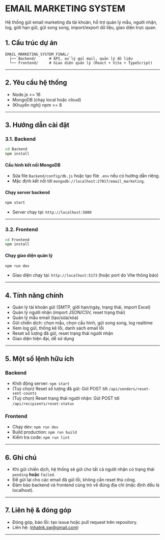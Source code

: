 # EMAIL MARKETING SYSTEM

Hệ thống gửi email marketing đa tài khoản, hỗ trợ quản lý mẫu, người nhận, log, giới hạn gửi, gửi song song, import/export dữ liệu, giao diện trực quan.

## 1. Cấu trúc dự án

```
EMAIL_MARKETING_SYSTEM_FINAL/
  ├── Backend/      # API, xử lý gửi mail, quản lý dữ liệu
  └── Frontend/     # Giao diện quản lý (React + Vite + TypeScript)
```

---

## 2. Yêu cầu hệ thống

- Node.js >= 16
- MongoDB (chạy local hoặc cloud)
- (Khuyến nghị) npm >= 8

---

## 3. Hướng dẫn cài đặt

### 3.1. Backend

```bash
cd Backend
npm install
```

#### Cấu hình kết nối MongoDB

- Sửa file `Backend/config/db.js` hoặc tạo file `.env` nếu có hướng dẫn riêng.
- Mặc định kết nối tới `mongodb://localhost:27017/email_marketing`.

#### Chạy server backend

```bash
npm start
```
- Server chạy tại: `http://localhost:5000`

---

### 3.2. Frontend

```bash
cd Frontend
npm install
```

#### Chạy giao diện quản lý

```bash
npm run dev
```
- Giao diện chạy tại: `http://localhost:5173` (hoặc port do Vite thông báo)

---

## 4. Tính năng chính

- Quản lý tài khoản gửi (SMTP, giới hạn/ngày, trạng thái, import Excel)
- Quản lý người nhận (import JSON/CSV, reset trạng thái)
- Quản lý mẫu email (tạo/sửa/xóa)
- Gửi chiến dịch: chọn mẫu, chọn cấu hình, gửi song song, log realtime
- Xem log gửi, thống kê lỗi, danh sách email lỗi
- Reset số lượng đã gửi, reset trạng thái người nhận
- Giao diện hiện đại, dễ sử dụng

---

## 5. Một số lệnh hữu ích

### Backend

- Khởi động server: `npm start`
- (Tuỳ chọn) Reset số lượng đã gửi: Gửi POST tới `/api/senders/reset-sent-counts`
- (Tuỳ chọn) Reset trạng thái người nhận: Gửi POST tới `/api/recipients/reset-status`

### Frontend

- Chạy dev: `npm run dev`
- Build production: `npm run build`
- Kiểm tra code: `npm run lint`

---

## 6. Ghi chú

- Khi gửi chiến dịch, hệ thống sẽ gửi cho tất cả người nhận có trạng thái `pending` **hoặc** `failed`.
- Để gửi lại cho các email đã gửi lỗi, không cần reset thủ công.
- Đảm bảo backend và frontend cùng trỏ về đúng địa chỉ (mặc định đều là localhost).

---

## 7. Liên hệ & đóng góp

- Đóng góp, báo lỗi: tạo issue hoặc pull request trên repository.
- Liên hệ: (nhatnk.sw@gmail.com)

---
